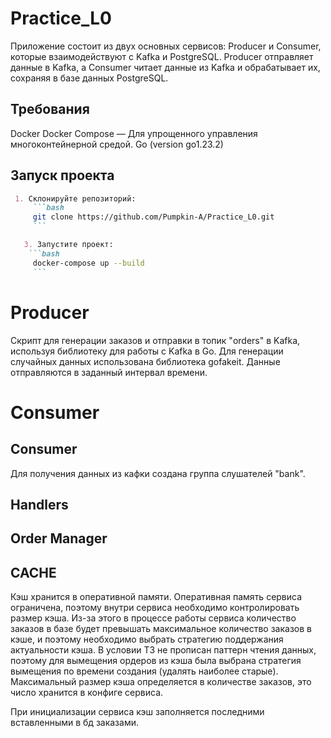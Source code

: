 # Practice_L0

Приложение состоит из двух основных сервисов: Producer и Consumer, которые взаимодействуют с Kafka и PostgreSQL. Producer отправляет данные в Kafka, а Consumer читает данные из Kafka и обрабатывает их, сохраняя в базе данных PostgreSQL.

## Требования

Docker
Docker Compose — Для упрощенного управления многоконтейнерной средой.
Go (version go1.23.2)

## Запуск проекта

 ```markdown
  1. Склонируйте репозиторий:
      ```bash
      git clone https://github.com/Pumpkin-A/Practice_L0.git
      ```

    3. Запустите проект:
     ```bash
      docker-compose up --build
      ```
```

# Producer 

Скрипт для генерации заказов и отправки в топик "orders" в Kafka, используя библиотеку для работы с Kafka в Go. Для генерации случайных данных использована библиотека gofakeit. Данные отправляются в заданный интервал времени.

# Consumer 

## Consumer
Для получения данных из кафки создана группа слушателей "bank". 

## Handlers 


## Order Manager


## CACHE
Кэш хранится в оперативной памяти. Оперативная память сервиса ограничена, поэтому внутри сервиса необходимо контролировать размер кэша. Из-за этого в процессе работы сервиса количество заказов в базе будет превышать максимальное количество заказов в кэше, и поэтому необходимо выбрать стратегию поддержания актуальности кэша. В условии ТЗ не прописан паттерн чтения данных, поэтому для вымещения ордеров из кэша была выбрана стратегия вымещения по времени создания (удалять наиболее старые). Максимальный размер кэша определяется в количестве заказов, это число хранится в конфиге сервиса.

При инициализации сервиса кэш заполняется последними вставленными в бд заказами. 
